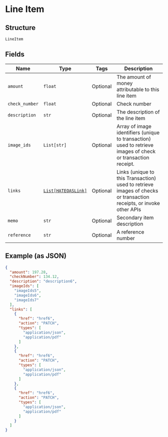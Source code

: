 
# Line Item

## Structure

`LineItem`

## Fields

| Name | Type | Tags | Description |
|  --- | --- | --- | --- |
| `amount` | `float` | Optional | The amount of money attributable to this line item |
| `check_number` | `float` | Optional | Check number |
| `description` | `str` | Optional | The description of the line item |
| `image_ids` | `List[str]` | Optional | Array of image identifiers (unique to transaction) used to retrieve images of check or transaction receipt. |
| `links` | [`List[HATEOASLink]`](../../doc/models/hateoas-link.md) | Optional | Links (unique to this Transaction) used to retrieve images of checks or transaction receipts, or invoke other APIs |
| `memo` | `str` | Optional | Secondary item description |
| `reference` | `str` | Optional | A reference number |

## Example (as JSON)

```json
{
  "amount": 197.28,
  "checkNumber": 134.12,
  "description": "description6",
  "imageIds": [
    "imageIds5",
    "imageIds6",
    "imageIds7"
  ],
  "links": [
    {
      "href": "href6",
      "action": "PATCH",
      "types": [
        "application/json",
        "application/pdf"
      ]
    },
    {
      "href": "href6",
      "action": "PATCH",
      "types": [
        "application/json",
        "application/pdf"
      ]
    },
    {
      "href": "href6",
      "action": "PATCH",
      "types": [
        "application/json",
        "application/pdf"
      ]
    }
  ]
}
```

